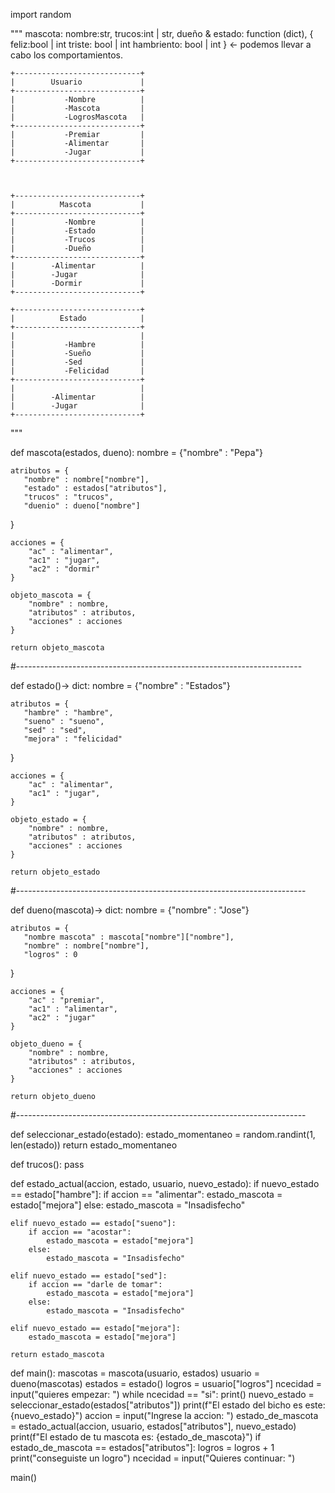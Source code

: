 import random

"""
mascota:
    nombre:str,
    trucos:int | str,
    dueño & estado: function (dict),
    {
    feliz:bool | int
    triste: bool | int
    hambriento: bool | int
    } <- podemos llevar a cabo los comportamientos.
    
    
    +----------------------------+
    |        Usuario             |
    +----------------------------+
    |           -Nombre          |
    |           -Mascota         |
    |           -LogrosMascota   |
    +----------------------------+
    |           -Premiar         |
    |           -Alimentar       |
    |           -Jugar           |
    +----------------------------+



    +----------------------------+
    |          Mascota           |
    +----------------------------+
    |           -Nombre          |
    |           -Estado          |
    |           -Trucos          |
    |           -Dueño           |
    +----------------------------+
    |        -Alimentar          |
    |        -Jugar              |
    |        -Dormir             |
    +----------------------------+

    +----------------------------+
    |          Estado            |
    +----------------------------+
    |                            |
    |           -Hambre          |
    |           -Sueño           |
    |           -Sed             |
    |           -Felicidad       |
    +----------------------------+
    |                            |
    |        -Alimentar          |
    |        -Jugar              |
    +----------------------------+
"""


def mascota(estados, dueno):
    nombre = {"nombre" : "Pepa"}
    
    atributos = {
       "nombre" : nombre["nombre"],
       "estado" : estados["atributos"],
       "trucos" : "trucos",
       "duenio" : dueno["nombre"]
   }
    
    acciones = {
        "ac" : "alimentar",
        "ac1" : "jugar",
        "ac2" : "dormir"  
    }
    
    objeto_mascota = {
        "nombre" : nombre,
        "atributos" : atributos,
        "acciones" : acciones
    }
    
    return objeto_mascota
   
#-----------------------------------------------------------------------

def estado()-> dict:
    nombre = {"nombre" : "Estados"}
    
    atributos = {
       "hambre" : "hambre",
       "sueno" : "sueno",
       "sed" : "sed",
       "mejora" : "felicidad"
   }
    
    acciones = {
        "ac" : "alimentar",
        "ac1" : "jugar",
    }
    
    objeto_estado = {
        "nombre" : nombre,
        "atributos" : atributos,
        "acciones" : acciones
    }
    
    return objeto_estado

#------------------------------------------------------------------------

def dueno(mascota)-> dict:
    nombre = {"nombre" : "Jose"}
    
    atributos = {
       "nombre mascota" : mascota["nombre"]["nombre"],
       "nombre" : nombre["nombre"],
       "logros" : 0
   }
    
    acciones = {
        "ac" : "premiar",
        "ac1" : "alimentar",
        "ac2" : "jugar"  
    }
    
    objeto_dueno = {
        "nombre" : nombre,
        "atributos" : atributos,
        "acciones" : acciones
    }
    
    return objeto_dueno

#------------------------------------------------------------------------

def seleccionar_estado(estado):
    estado_momentaneo = random.randint(1, len(estado))
    return estado_momentaneo
    
def trucos():
    pass

def estado_actual(accion, estado, usuario, nuevo_estado):
    if nuevo_estado == estado["hambre"]:
        if accion == "alimentar":
            estado_mascota = estado["mejora"]
        else:
            estado_mascota = "Insadisfecho"
            
    elif nuevo_estado == estado["sueno"]:
        if accion == "acostar":
            estado_mascota = estado["mejora"]
        else:
            estado_mascota = "Insadisfecho"
            
    elif nuevo_estado == estado["sed"]:
        if accion == "darle de tomar":
            estado_mascota = estado["mejora"]
        else:
            estado_mascota = "Insadisfecho"
            
    elif nuevo_estado == estado["mejora"]:
        estado_mascota = estado["mejora"]
    
    return estado_mascota

def main():
    mascotas = mascota(usuario, estados)
    usuario = dueno(mascotas)
    estados = estado()
    logros = usuario["logros"]
    ncecidad = input("quieres empezar: ")
    while ncecidad == "si":
        print()
        nuevo_estado = seleccionar_estado(estados["atributos"])
        print(f"El estado del bicho es este: {nuevo_estado}")
        accion = input("Ingrese la accion: ")
        estado_de_mascota = estado_actual(accion, usuario, estados["atributos"], nuevo_estado)
        print(f"El estado de tu mascota es: {estado_de_mascota}")
        if estado_de_mascota == estados["atributos"]:
            logros = logros + 1
            print("conseguiste un logro")
        ncecidad = input("Quieres continuar: ")
        
main()
